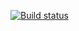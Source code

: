 [![Build status](https://ci.appveyor.com/api/projects/status/e2d7jkionmnrbblw?svg=true)](https://ci.appveyor.com/project/payertop/postmanecho)